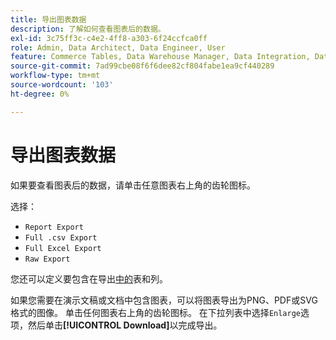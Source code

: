 ```yaml
---
title: 导出图表数据
description: 了解如何查看图表后的数据。
exl-id: 3c75ff3c-c4e2-4ff8-a303-6f24ccfca0ff
role: Admin, Data Architect, Data Engineer, User
feature: Commerce Tables, Data Warehouse Manager, Data Integration, Data Import/Export
source-git-commit: 7ad99cbe08f6f6dee82cf804fabe1ea9cf440289
workflow-type: tm+mt
source-wordcount: '103'
ht-degree: 0%

---
```


# 导出图表数据

如果要查看图表后的数据，请单击任意图表右上角的齿轮图标。

选择：

- `Report Export`
- `Full .csv Export`
- `Full Excel Export`
- `Raw Export`

您还可以定义要包含在导出[中的](../../tutorials/export-raw-data.md)表和列。

如果您需要在演示文稿或文档中包含图表，可以将图表导出为PNG、PDF或SVG格式的图像。 单击任何图表右上角的齿轮图标。 在下拉列表中选择`Enlarge`选项，然后单击&#x200B;**[!UICONTROL Download]**&#x200B;以完成导出。
